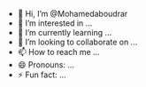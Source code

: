 - 👋 Hi, I’m @Mohamedaboudrar
- 👀 I’m interested in ...
- 🌱 I’m currently learning ...
- 💞️ I’m looking to collaborate on ...
- 📫 How to reach me ...
- 😄 Pronouns: ...
- ⚡ Fun fact: ...

<!---
Mohamedaboudrar/Mohamedaboudrar is a ✨ special ✨ repository because its `README.md` (this file) appears on your GitHub profile.
You can click the Preview link to take a look at your changes.
--->
